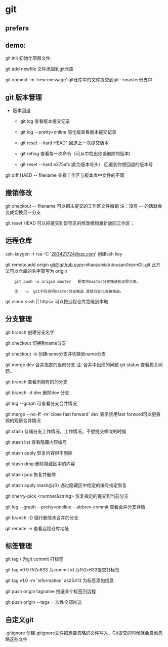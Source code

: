 # git
prefers
----

## demo:

git init 初始化项目文件; 

git add newfile 文件添加到git仓库

git  commit -m 'new message'  git仓库中的文件提交到git-->master分支中

## git 版本管理

+ 版本回退
  
  - git log  查看版本提交记录

  - git log --pretty=online  简化版查看版本提交记录

  -  git reset --hard HEAD^  回退上一次提交版本

  -  git reflog  查看每一次命令（可从中找出你误删除的版本)


  -   git reset --hard e375afc(此为版本号头） 回退到你想回退的版本号


git diff HAED -- filename 查看工作区与版本库中文件的不同 



## 撤销修改

git checkout --  filename  可以把未提交的工作区文件撤销
注：没有 -- 的话就会变成切换另一分支

git reset HEAD <file> 可以把提交到暂存区的修改撤销重新放回工作区；

## 远程仓库

ssh-keygen -t rsa -C '283421724@qq.com'  创建ssh key

git remote add origin git@github.com:nihaozaixiatutousan/learnGit.git 此方法可以仓库的名字简写为 origin

```
    git push -u origin master   把本地master分支推送到远程仓库。

    注： -u  git不仅会把master分支推送 其他分支也会被推送。 

```
git clone <ssh || https>  可以把远程仓库克隆到本地


## 分支管理

git branch <name>  创建分支名字

git checkout <name>  切换到name分支

git checkout -b <name> 创建name分支并切换到name分支

git merge dev   合并指定的当前分支
注: 合并中出现的问题 git status 查看想关问题。

git branch 查看所拥有的的分支

git branch -d dev 删除dev 分支

git log --graph 可查看分支合并情况

git merge --no-ff -m 'close fast forward' dev  表示禁用fast forward可以更直观的观察合并情况

git stash 存储分支工作情况，工作情况，不想提交修改的时候

git stash list 查看隐藏内容编号

git stash apply 恢复内容但不删除

git stash drop  删除隐藏区中的内容

git stash pop  恢复并删除

git stash apply  stash@{0}  通过隐藏区中给定的编号指定恢复

git cherry-pick <number&string> 恢复指定的提交到当前分支

git log --graph --pretty=oneline --abbrev-commit 查看合并分支详情

git branch -D <name> 强行删除未合并的分支

git remote -v 查看远程仓库地址 



## 标签管理

git tag /<name/> 为git commit 打标签

git tag v0.9  f52c633  为commit id 为f52c633提交打标签

git tag v1.0 -m 'information' as25413  为标签添加信息

git push origin tagname  推送某个标签到远程

git push origin --tags  一次性全部推送

## 自定义git

.gitignore 创建.gitignore文件把想要忽略的文件写入，Git提交的时候就会自动忽略这些文件


